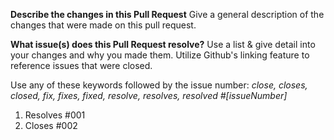 

**Describe the changes in this Pull Request**
Give a general description of the changes that were made on this pull request.

**What issue(s) does this Pull Request resolve?**
Use a list & give detail into your changes and why you made them. Utilize Github's linking feature to reference issues that were closed.

Use any of these keywords followed by the issue number: _close, closes, closed, fix, fixes, fixed, resolve, resolves, resolved #[issueNumber]_

1. Resolves #001
2. Closes #002

